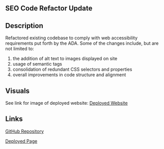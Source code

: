 ## SEO Code Refactor Update

## Description
Refactored existing codebase to comply with web accessibility requirements put forth by the ADA. Some of the changes include, but are not limited to: 
<ol>
    <li> the addition of alt text to images displayed on site
    <li> usage of semantic tags 
    <li> consolidation of redundant CSS selectors and properties
    <li> overall improvements in code structure and alignment
</ol>

## Visuals
See link for image of deployed website: 
[Deployed Website](image.png)




## Links
[GitHub Repository](https://github.com/neiljparikh/seo-code-refractor)

[Deployed Page](https://neiljparikh.github.io/seo-code-refractor/) 



